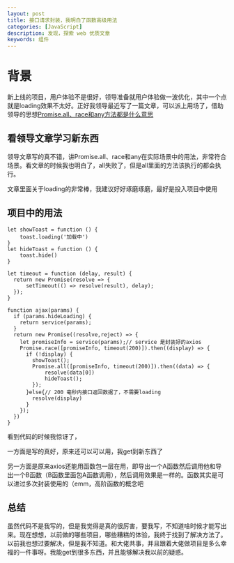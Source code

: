 ```yaml
---
layout: post
title: 接口请求封装，我明白了函数高级用法
categories: [JavaScript]
description: 发现，探索 web 优质文章
keywords: 组件
---
```


# 背景
新上线的项目，用户体验不是很好，领导准备就用户体验做一波优化，其中一个点就是loading效果不太好。正好我领导最近写了一篇文章，可以派上用场了，借助领导的思想<a href='https://www.zhangxinxu.com/wordpress/2021/05/promise-all-race-any/'>Promise.all、race和any方法都是什么意思</a>

## 看领导文章学习新东西
领导文章写的真不错，讲Promise.all、race和any在实际场景中的用法，非常符合场景。看文章的时候我也明白了，all失败了，但是all里面的方法该执行的都会执行。

文章里面关于loading的非常棒，我建议好好琢磨琢磨，最好是投入项目中使用

## 项目中的用法
```
let showToast = function () {
    toast.loading('加载中')
}
let hideToast = function () {
    toast.hide()
}

let timeout = function (delay, result) {
  return new Promise(resolve => {
      setTimeout(() => resolve(result), delay);
  });
}

function ajax(params) {
  if (params.hideLoading) {
    return service(params);
  }
  return new Promise((resolve,reject) => {
    let promiseInfo = service(params);// service 是封装好的axios
    Promise.race([promiseInfo, timeout(200)]).then((display) => {
      if (!display) { 
        showToast();
        Promise.all([promiseInfo, timeout(200)]).then((data) => {
            resolve(data[0])
            hideToast();
        });
      }else{// 200 毫秒内接口返回数据了，不需要loading
        resolve(display)
      }
    });
  })
}
```

看到代码的时候我惊讶了，

一方面是写的真好，原来还可以可以用，我get到新东西了

另一方面是原来axios还能用函数包一层在用，即导出一个A函数然后调用他和导出一个B函数（B函数里面包A函数调用），然后调用效果是一样的。函数其实是可以进过多次封装使用的（emm，高阶函数的概念吧

## 总结
虽然代码不是我写的，但是我觉得是真的很厉害，要我写，不知道啥时候才能写出来。现在想想，以前做的哪些项目，哪些糟糕的体验，我终于找到了解决方法了。以前我也想过要解决，但是我不知道。和大佬共事，并且跟着大佬做项目是多么幸福的一件事呀。我能get到很多东西，并且能够解决我以前的疑惑。
